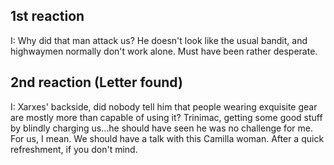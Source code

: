 ## 1st reaction

I: Why did that man attack us? He doesn't look like the usual bandit, and highwaymen normally don't work alone. Must have been rather desperate.

## 2nd reaction (Letter found)

I: Xarxes' backside, did nobody tell him that people wearing exquisite gear are mostly more than capable of using it? Trinimac, getting some good stuff
   by blindly charging us...he should have seen he was no challenge for me. For us, I mean. We should have a talk with this Camilla woman.
   After a quick refreshment, if you don't mind.
